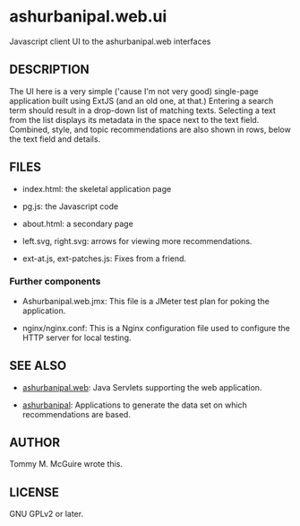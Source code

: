 # ashurbanipal.web.ui
Javascript client UI to the ashurbanipal.web interfaces

## DESCRIPTION

The UI here is a very simple ('cause I'm not very good) single-page
application built using ExtJS (and an old one, at that.) Entering a
search term should result in a drop-down list of matching
texts. Selecting a text from the list displays its metadata in the
space next to the text field. Combined, style, and topic
recommendations are also shown in rows, below the text field and
details.

## FILES

* index.html: the skeletal application page

* pg.js: the Javascript code

* about.html: a secondary page

* left.svg, right.svg: arrows for viewing more recommendations.

* ext-at.js, ext-patches.js: Fixes from a friend.

### Further components

* Ashurbanipal.web.jmx: This file is a JMeter test plan for poking the
  application.

* nginx/nginx.conf: This is a Nginx configuration file used to
  configure the HTTP server for local testing.

## SEE ALSO

* [ashurbanipal.web](https://github.com/tmmcguire/ashurbanipal.web):
  Java Servlets supporting the web application.

* [ashurbanipal](https://github.com/tmmcguire/ashurbanipal):
  Applications to generate the data set on which recommendations are based.

## AUTHOR

Tommy M. McGuire wrote this.

## LICENSE

GNU GPLv2 or later.
